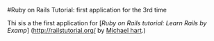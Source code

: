 #Ruby on Rails Tutorial: first application for the 3rd time 

Thi sis a the first application for 
[*Ruby on Rails tutorial: Learn Rails by Examp*] (http://railstutorial.org/ by [Michael hart](http://michaelhartl.com/).)